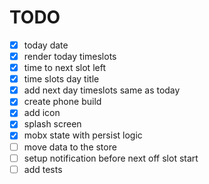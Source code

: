 # TODO

- [x] today date
- [x] render today timeslots
- [x] time to next slot left
- [x] time slots day title
- [x] add next day timeslots same as today
- [x] create phone build
- [x] add icon
- [x] splash screen
- [x] mobx state with persist logic
- [ ] move data to the store 
- [ ] setup notification before next off slot start
- [ ] add tests
